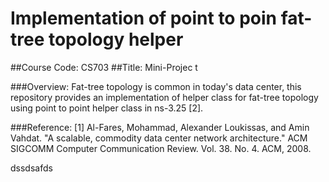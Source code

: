 # Implementation of point to poin fat-tree topology helper
##Course Code: CS703 
##Title: Mini-Projec      t

###Overview:
Fat-tree topology is common in today's data center, this repository provides an implementation of helper class for fat-tree topology using point to point helper class in ns-3.25 [2].


###Reference:
[1] Al-Fares, Mohammad, Alexander Loukissas, and Amin Vahdat. "A scalable, commodity data center network architecture." ACM SIGCOMM Computer Communication Review. Vol. 38. No. 4. ACM, 2008.

dssdsafds


